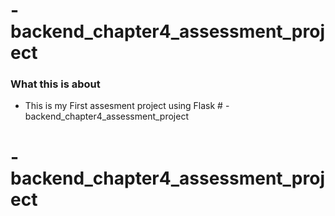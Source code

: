 # -backend_chapter4_assessment_project

### What this is about

- This is my First assesment project using Flask # -backend_chapter4_assessment_project

# -backend_chapter4_assessment_project
